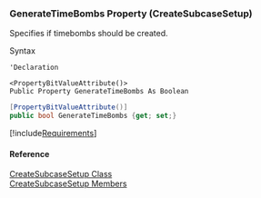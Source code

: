 ﻿### GenerateTimeBombs Property (CreateSubcaseSetup)

Specifies if timebombs should be created.

Syntax

```vbnet
'Declaration

<PropertyBitValueAttribute()>
Public Property GenerateTimeBombs As Boolean
```

```csharp
[PropertyBitValueAttribute()]
public bool GenerateTimeBombs {get; set;}
```

[!include[Requirements](../partials/requirements.md)]

#### Reference

[CreateSubcaseSetup Class](FChoice.Toolkits.Clarify~FChoice.Toolkits.Clarify.Support.CreateSubcaseSetup.md)  
[CreateSubcaseSetup Members](FChoice.Toolkits.Clarify~FChoice.Toolkits.Clarify.Support.CreateSubcaseSetup_members.md)